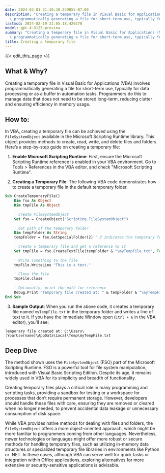 ```yaml
---
date: 2024-02-01 21:30:30.239855-07:00
description: "Creating a temporary file in Visual Basic for Applications (VBA) involves\
  \ programmatically generating a file for short-term use, typically for data\u2026"
lastmod: 2024-02-19 22:05:18.420370
model: gpt-4-0125-preview
summary: "Creating a temporary file in Visual Basic for Applications (VBA) involves\
  \ programmatically generating a file for short-term use, typically for data\u2026"
title: Creating a temporary file
---
```


{{< edit_this_page >}}

## What & Why?

Creating a temporary file in Visual Basic for Applications (VBA) involves programmatically generating a file for short-term use, typically for data processing or as a buffer in automation tasks. Programmers do this to manage data that does not need to be stored long-term, reducing clutter and ensuring efficiency in memory usage.

## How to:

In VBA, creating a temporary file can be achieved using the `FileSystemObject` available in the Microsoft Scripting Runtime library. This object provides methods to create, read, write, and delete files and folders. Here’s a step-by-step guide on creating a temporary file:

1. **Enable Microsoft Scripting Runtime**: First, ensure the Microsoft Scripting Runtime reference is enabled in your VBA environment. Go to Tools > References in the VBA editor, and check "Microsoft Scripting Runtime".

2. **Creating a Temporary File**: The following VBA code demonstrates how to create a temporary file in the default temporary folder.

```vb
Sub CreateTemporaryFile()
    Dim fso As Object
    Dim tmpFile As Object
    
    ' Create FileSystemObject
    Set fso = CreateObject("Scripting.FileSystemObject")
    
    ' Get path of the temporary folder
    Dim tempFolder As String
    tempFolder = fso.GetSpecialFolder(2) ' 2 indicates the temporary folder
    
    ' Create a temporary file and get a reference to it
    Set tmpFile = fso.CreateTextFile(tempFolder & "\myTempFile.txt", True)
    
    ' Write something to the file
    tmpFile.WriteLine "This is a test."
    
    ' Close the file
    tmpFile.Close
    
    ' Optionally, print the path for reference
    Debug.Print "Temporary file created at: " & tempFolder & "\myTempFile.txt"
End Sub
```

3. **Sample Output**: When you run the above code, it creates a temporary file named `myTempFile.txt` in the temporary folder and writes a line of text to it. If you have the Immediate Window open (`Ctrl + G` in the VBA editor), you'll see:
   
```
Temporary file created at: C:\Users\[YourUsername]\AppData\Local\Temp\myTempFile.txt
```

## Deep Dive

The method shown uses the `FileSystemObject` (FSO) part of the Microsoft Scripting Runtime. FSO is a powerful tool for file system manipulation, introduced with Visual Basic Scripting Edition. Despite its age, it remains widely used in VBA for its simplicity and breadth of functionality.

Creating temporary files plays a critical role in many programming and scripting tasks, providing a sandbox for testing or a workspace for processes that don’t require permanent storage. However, developers should handle these files with care, ensuring they are removed or cleared when no longer needed, to prevent accidental data leakage or unnecessary consumption of disk space.

While VBA provides native methods for dealing with files and folders, the `FileSystemObject` offers a more object-oriented approach, which might be more familiar to programmers coming from other languages. Nevertheless, newer technologies or languages might offer more robust or secure methods for handling temporary files, such as utilizing in-memory data structures or specialized temporary file libraries in environments like Python or .NET. In these cases, although VBA can serve well for quick tasks or integration within Office applications, exploring alternatives for more extensive or security-sensitive applications is advisable.
